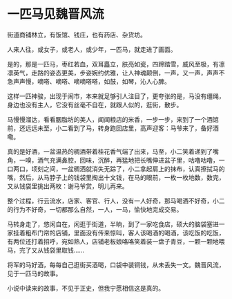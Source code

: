 # 一匹马见魏晋风流

街道商铺林立，有饭馆、钱庄，也有药店、杂货坊。 

人来人往，或女子，或老人，或少年，一匹马，就走进了画面。 

是的，那是一匹马，枣红若血，双耳矗立，肤亮如瓷，四蹄踏雪，威风至极，有凛凛英气，走路的姿态更美，步姿婉约优雅，让人神魂颠倒，一声，又一声，声声不急声声慢，嘀嗒、嘀嗒、嘀嘀嗒嗒，如鼓，如琴，沁人心脾。 

这样一匹神骏，出现于闹市，本来就足够引人注目了，更夸张的是，马没有缰绳，身边也没有主人，它没有丝毫不自在，就跟人似的，逛街，散步。 

马慢慢溜达，看看胭脂坊的美人，闻闻粮店的米香，一步一步，来到了一个酒馆前，还远远未至，小二看到了马，转身跑回店里，高声迎客：马爷来了，备好酒嘞。 

真的是好酒，一盆温热的稠酒带着桂花香气端了出来，马至，小二笑着递到了嘴角，一嗅，酒气充满鼻腔，回味，沉醉，再猛地把长嘴伸进盆子里，咕噜咕噜，一口两口，顷刻之间，一盆稠酒就消失无踪了，小二拿起肩上的抹布，认真擦拭马的嘴，然后，从马脖子上的钱袋里掏出十文钱，在马的眼前，一枚一枚地数，数完，又从钱袋里挑出两枚：谢马爷赏，明儿再来。 

整个过程，行云流水，店家、客官、行人，没有一人好奇，那马喝酒不好奇，小二的行为不好奇，一切都那么自然，一人，一马，愉快地完成交易。 

马转身走了，悠闲自在，闲逛于街道，半晌，到了一家吃食店，硕大的脑袋塞进一家挂着粗布门帘的店铺，里面没有传来惊叫，客人该喝酒的喝酒，该吃饭的吃饭，有两位还打着招呼，宛如熟人，店铺老板娘咯咯笑着装一盘子青豆，一颗一颗地喂马，完了又从钱袋里取钱…… 

将军的马好酒，每每自己逛街买酒喝，口袋中装铜钱，从未丢失一文。魏晋风流，见于一匹马的故事。 

小说中读来的故事，不见于正史，但我宁愿相信这是真的。